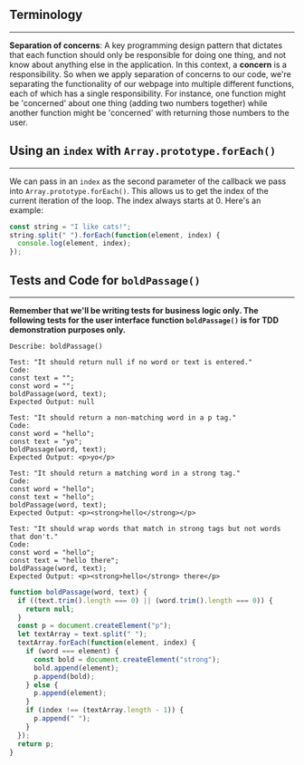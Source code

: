 ## Terminology

---

**Separation of concerns**: A key programming design pattern that dictates that each function should only be responsible for doing one thing, and not know about anything else in the application. In this context, a **concern** is a responsibility. So when we apply separation of concerns to our code, we're separating the functionality of our webpage into multiple different functions, each of which has a single responsibility. For instance, one function might be 'concerned' about one thing (adding two numbers together) while another function might be 'concerned' with returning those numbers to the user.

## Using an `index` with `Array.prototype.forEach()`
---

We can pass in an `index` as the second parameter of the callback we pass into `Array.prototype.forEach()`. This allows us to get the index of the current iteration of the loop. The index always starts at 0. Here's an example:

```js
const string = "I like cats!";
string.split(" ").forEach(function(element, index) {
  console.log(element, index);
});
```

## Tests and Code for `boldPassage()`
---

**Remember that we'll be writing tests for business logic only. The following tests for the user interface function `boldPassage()` is for TDD demonstration purposes only.**

```
Describe: boldPassage()

Test: "It should return null if no word or text is entered."
Code:
const text = "";
const word = "";
boldPassage(word, text);
Expected Output: null

Test: "It should return a non-matching word in a p tag."
Code:
const word = "hello";
const text = "yo";
boldPassage(word, text);
Expected Output: <p>yo</p>

Test: "It should return a matching word in a strong tag."
Code:
const word = "hello";
const text = "hello";
boldPassage(word, text);
Expected Output: <p><strong>hello</strong></p>

Test: "It should wrap words that match in strong tags but not words that don't."
Code:
const word = "hello";
const text = "hello there";
boldPassage(word, text);
Expected Output: <p><strong>hello</strong> there</p>
```

```js
function boldPassage(word, text) {
  if ((text.trim().length === 0) || (word.trim().length === 0)) {
    return null;
  }
  const p = document.createElement("p");
  let textArray = text.split(" ");
  textArray.forEach(function(element, index) {
    if (word === element) {
      const bold = document.createElement("strong");
      bold.append(element);
      p.append(bold);
    } else {
      p.append(element);
    }
    if (index !== (textArray.length - 1)) {
      p.append(" ");
    }
  });
  return p;
}
```
